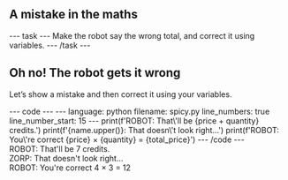 <h2 class="c-project-heading--task">A mistake in the maths</h2>
--- task ---
Make the robot say the wrong total, and correct it using variables.
--- /task ---

<h2 class="c-project-heading--explainer">Oh no! The robot gets it wrong</h2>

Let’s show a mistake and then correct it using your variables.

<div class="c-project-code">
--- code ---
---
language: python
filename: spicy.py
line_numbers: true
line_number_start: 15
---
print(f'ROBOT: That\'ll be {price + quantity} credits.')
print(f'{name.upper()}: That doesn\'t look right...')
print(f'ROBOT: You\'re correct {price} × {quantity} = {total_price}')
--- /code ---
</div>

<div class="c-project-output">
ROBOT: That'll be 7 credits.<br />
ZORP: That doesn't look right...<br />
ROBOT: You're correct 4 × 3 = 12
</div>

